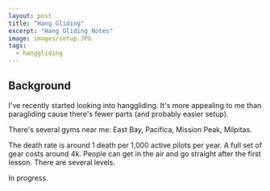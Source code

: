 ```yaml
---
layout: post
title: "Hang Gliding"
excerpt: "Hang Gliding Notes"
image: images/setup.JPG
tags: 
  - hanggliding
---
```


## Background
I've recently started looking into hanggliding. It's more appealing to me than paragliding cause there's fewer parts (and probably easier setup).

There's several gyms near me: East Bay, Pacifica, Mission Peak, Milpitas. 

The death rate is around 1 death per 1,000 active pilots per year. A full set of gear costs around 4k. People can get in the air and go straight after
the first lesson. There are several levels. 

In progress.

